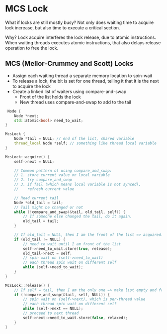 # MCS Lock

What if locks are still mostly busy?
Not only does waiting time to acquire lock increase,
but also time to execute a critical section.

Why? Lock acquire interferes the lock release, due to atomic instructions.
When waiting threads executes atomic instructions,
that also delays release operation to free the lock.

## MCS (Mellor-Crummey and Scott) Locks

* Assign each waiting thread a separate memory location to spin-wait
* To release a lock, the bit is set for one thread, telling it that it is the next to acquire the lock
* Create a linked list of waiters using compare-and-swap
  * Front of the list holds the lock
  * New thread uses compare-and-swap to add to the tail

```cpp
 Node {
    Node *next;
    std::atomic<bool> need_to_wait;
}

McsLock {
    Node *tail = NULL; // end of the list, shared variable
    thread_local Node *self; // something like thread local variable
}

McsLock::acquire() {
    self->next = NULL;

    // Common pattern of using compare_and_swap:
    // 1. store current value on local variable
    // 2. try compare_and_swap
    // 3. if fail (which means local variable is not synced),
    //    refresh current value

    // Read current tail
    Node *old_tail = tail;
    // Tail might be changed or not
    while (!compare_and_swap(&tail, old_tail, self)) {
        // If someone else changed the tail, do it again.
        old_tail = tail;
    }

    // If old_tail = NULL, then I am the front of the list => acquired.
    if (old_tail != NULL) {
        // need to wait until I am front of the list
        self->need_to_wait.store(true, release);
        old_tail->next = self;
        // spin wait on (self->need_to_wait)
        // each thread spin wait on different self
        while (self->need_to_wait);
    }
}

McsLock::release() {
    // If self = tail, then I am the only one => make list empty and free lock
    if (!compare_and_swap(&tail, self, NULL)) {
        // spin wait on (self->next), which is per-thread value
        // each thread spin wait on different self
        while (self->next == NULL);
        // proceed to next thread
        self->next->need_to_wait.store(false, relaxed);
    }
}
```
